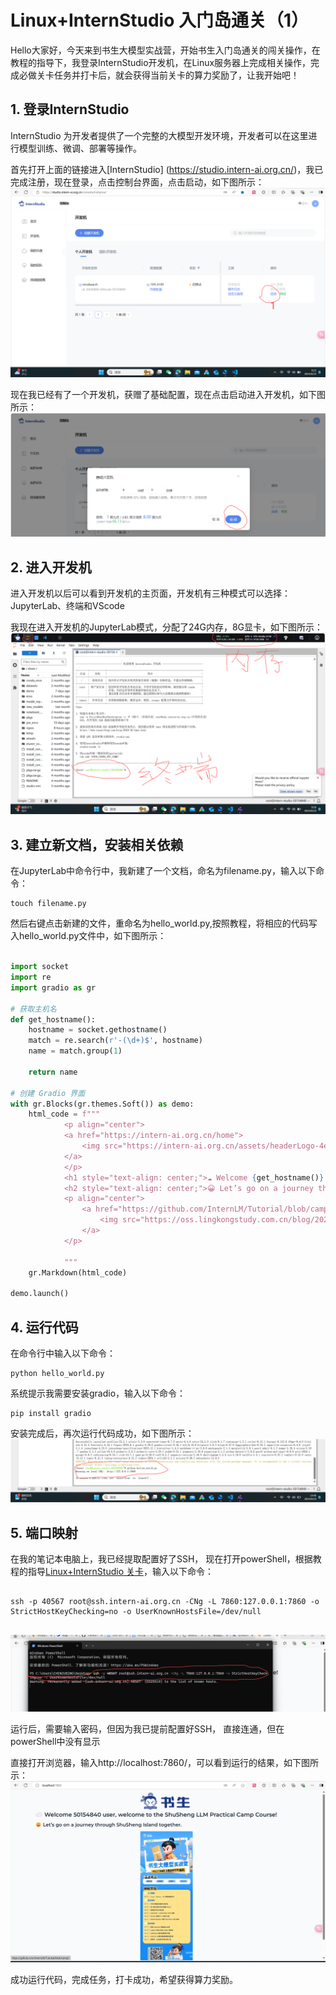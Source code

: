    
# Linux+InternStudio 入门岛通关（1）
  
Hello大家好，今天来到书生大模型实战营，开始书生入门岛通关的闯关操作，在教程的指导下，我登录InternStudio开发机，在Linux服务器上完成相关操作，完成必做关卡任务并打卡后，就会获得当前关卡的算力奖励了，让我开始吧！
  
## 1. 登录InternStudio
  
InternStudio 为开发者提供了一个完整的大模型开发环境，开发者可以在这里进行模型训练、微调、部署等操作。
  
首先打开上面的链接进入[InternStudio] (https://studio.intern-ai.org.cn/)，我已完成注册，现在登录，点击控制台界面，点击启动，如下图所示：
![1.png](./data/1.png)
  
现在我已经有了一个开发机，获赠了基础配置，现在点击启动进入开发机，如下图所示：
![2.png](./data/2.png )
  
## 2. 进入开发机
进入开发机以后可以看到开发机的主页面，开发机有三种模式可以选择：JupyterLab、终端和VScode
  
我现在进入开发机的JupyterLab模式，分配了24G内存，8G显卡，如下图所示：
 ![3.png](./data/3.png )
  
## 3. 建立新文档，安装相关依赖
  
在JupyterLab中命令行中，我新建了一个文档，命名为filename.py，输入以下命令：
```shell
touch filename.py
```
然后右键点击新建的文件，重命名为hello_world.py,按照教程，将相应的代码写入hello_world.py文件中，如下图所示：
```python
  
import socket
import re
import gradio as gr
  
# 获取主机名
def get_hostname():
    hostname = socket.gethostname()
    match = re.search(r'-(\d+)$', hostname)
    name = match.group(1)
  
    return name
  
# 创建 Gradio 界面
with gr.Blocks(gr.themes.Soft()) as demo:
    html_code = f"""
            <p align="center">
            <a href="https://intern-ai.org.cn/home">
                <img src="https://intern-ai.org.cn/assets/headerLogo-4ea34f23.svg" alt="Logo" width="20%" style="border-radius: 5px;">
            </a>
            </p>
            <h1 style="text-align: center;">☁️ Welcome {get_hostname()} user, welcome to the ShuSheng LLM Practical Camp Course!</h1>
            <h2 style="text-align: center;">😀 Let’s go on a journey through ShuSheng Island together.</h2>
            <p align="center">
                <a href="https://github.com/InternLM/Tutorial/blob/camp3">
                    <img src="https://oss.lingkongstudy.com.cn/blog/202406301604074.jpg" alt="Logo" width="20%" style="border-radius: 5px;">
                </a>
            </p>
  
            """
    gr.Markdown(html_code)
  
demo.launch()
```
## 4. 运行代码
在命令行中输入以下命令：
```shell
python hello_world.py
```
  
系统提示我需要安装gradio，输入以下命令：
```shell
pip install gradio
```
安装完成后，再次运行代码成功，如下图所示：
![-4.png](./data/-4.png )
  
## 5. 端口映射
在我的笔记本电脑上，我已经提取配置好了SSH， 现在打开powerShell，根据教程的指导[Linux+InternStudio 关卡](https://github.com/InternLM/Tutorial/blob/camp3/docs/L0/Linux/readme.md )，输入以下命令：
```shell
  
ssh -p 40567 root@ssh.intern-ai.org.cn -CNg -L 7860:127.0.0.1:7860 -o StrictHostKeyChecking=no -o UserKnownHostsFile=/dev/null
  
```
  
![-2.png](./data/-2.png )
  
运行后，需要输入密码，但因为我已提前配置好SSH， 直接连通，但在powerShell中没有显示
  
直接打开浏览器，输入http://localhost:7860/，可以看到运行的结果，如下图所示：
![-3.png](./data/-3.png )
  
成功运行代码，完成任务，打卡成功，希望获得算力奖励。
  